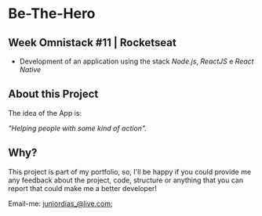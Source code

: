 # Be-The-Hero

## Week Omnistack #11 | Rocketseat
 - Development of an application using the stack *Node.js*, *ReactJS* e *React Native*
 
## About this Project

The idea of the App is:

_"Helping people with some kind of action"._

## Why?
This project is part of my portfolio, so, I'll be happy if you could provide me any feedback about the project, code, structure or anything that you can report that could make me a better developer!

Email-me: juniordias_@live.com;
